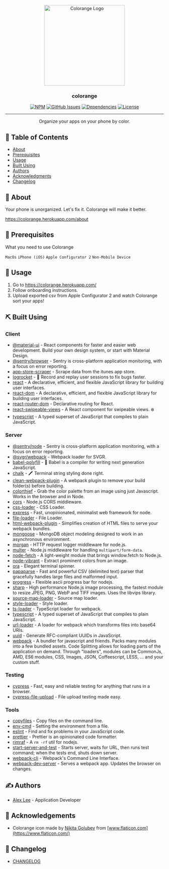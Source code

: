 <p align="center">
  <a href="https://github.com/alexlee-dev/colorange" rel="noopener">
 <img width=256px height=256px src="https://res.cloudinary.com/alexlee-dev/image/upload/v1587746063/colorange/colorange.svg" alt="Colorange Logo"></a>
</p>

<h3 align="center">colorange</h3>

<div align="center">

[![NPM](https://img.shields.io/npm/v/colorange.svg)](https://www.npmjs.com/package/colorange)
[![GitHub Issues](https://img.shields.io/github/issues/alexlee-dev/colorange)](https://github.com/alexlee-dev/colorange/issues)
[![Dependencies](https://img.shields.io/david/alexlee-dev/colorange)](https://github.com/alexlee-dev/colorange)
[![License](https://img.shields.io/badge/license-MIT-blue.svg)](/LICENSE)

</div>

---

<p align="center"> Organize your apps on your phone by color.
    <br> 
</p>

## 📝 Table of Contents

- [About](#about)
- [Prerequisites](#prerequisites)
- [Usage](#usage)
- [Built Using](#built_using)
- [Authors](#authors)
- [Acknowledgments](#acknowledgement)
- [Changelog](#changelog)

## 🧐 About <a name = "about"></a>

Your phone is unorganized. Let's fix it. Colorange will make it better.

https://colorange.herokuapp.com/about

## 🏁 Prerequisites <a name = "prerequisites"></a>

What you need to use Colorange

`MacOs`
`iPhone (iOS)`
`Apple Configurator 2`
`Non-Mobile Device`

## 🎈 Usage <a name="usage"></a>

1. Go to https://colorange.herokuapp.com/
2. Follow onboarding instructions.
3. Upload exported csv from Apple Configurator 2 and watch Colorange sort your apps!

## ⛏️ Built Using <a name = "built_using"></a>

### Client

- [@material-ui](https://material-ui.com/) - React components for faster and easier web development. Build your own design system, or start with Material Design.
- [@sentry/browser](https://sentry.io/welcome/) - Sentry is cross-platform application monitoring, with a focus on error reporting.
- [app-store-scraper](https://github.com/facundoolano/app-store-scraper) - Scrape data from the itunes app store.
- [logrocket](https://logrocket.com/) - 🚀 Record and replay user sessions to fix bugs faster.
- [react](https://reactjs.org/) - A declarative, efficient, and flexible JavaScript library for building user interfaces.
- [react-dom](https://www.npmjs.com/package/react-dom) - A declarative, efficient, and flexible JavaScript library for building user interfaces.
- [react-router-dom](https://reacttraining.com/react-router/) - Declarative routing for React.
- [react-swipeable-views](https://react-swipeable-views.com/) - A React component for swipeable views. ❄️
- [typescript](https://www.typescriptlang.org/) - A typed superset of JavaScript that compiles to plain JavaScript.

### Server

- [@sentry/node](https://sentry.io/welcome/) - Sentry is cross-platform application monitoring, with a focus on error reporting.
- [@svgr/webpack](https://github.com/gregberge/svgr/tree/master/packages/webpack) - Webpack loader for SVGR.
- [babel-polyfill](https://babeljs.io/docs/en/babel-polyfill) - 🐠 Babel is a compiler for writing next generation JavaScript.
- [chalk](https://github.com/chalk/chalk) - 🖍 Terminal string styling done right.
- [clean-webpack-plugin](https://github.com/johnagan/clean-webpack-plugin) - A webpack plugin to remove your build folder(s) before building.
- [colorthief](https://lokeshdhakar.com/projects/color-thief/) - Grab the color palette from an image using just Javascript. Works in the browser and in Node.
- [cors](https://github.com/expressjs/cors) - Node.js CORS middleware.
- [css-loader](https://github.com/webpack-contrib/css-loader) - CSS Loader.
- [express](https://expressjs.com/) - Fast, unopinionated, minimalist web framework for node.
- [file-loader](https://webpack.js.org/loaders/file-loader/) - File Loader.
- [html-webpack-plugin](https://github.com/jantimon/html-webpack-plugin) - Simplifies creation of HTML files to serve your webpack bundles.
- [mongoose](https://mongoosejs.com/) - MongoDB object modeling designed to work in an asynchronous environment.
- [morgan](https://github.com/expressjs/morgan) - HTTP request logger middleware for node.js.
- [multer](https://github.com/expressjs/multer) - Node.js middleware for handling `multipart/form-data`.
- [node-fetch](https://github.com/node-fetch/node-fetch) - A light-weight module that brings window.fetch to Node.js.
- [node-vibrant](https://github.com/Vibrant-Colors/node-vibrant) - Extract prominent colors from an image.
- [ora](https://github.com/sindresorhus/ora) - Elegant terminal spinner.
- [papaparse](https://www.papaparse.com/) - Fast and powerful CSV (delimited text) parser that gracefully handles large files and malformed input.
- [progress](https://github.com/visionmedia/node-progress) - Flexible ascii progress bar for nodejs.
- [sharp](https://sharp.pixelplumbing.com/) - High performance Node.js image processing, the fastest module to resize JPEG, PNG, WebP and TIFF images. Uses the libvips library.
- [source-map-loader](https://webpack.js.org/loaders/source-map-loader/) - Source map loader.
- [style-loader](https://github.com/webpack-contrib/style-loader) - Style loader.
- [ts-loader](https://github.com/TypeStrong/ts-loader) - TypeScript loader for webpack.
- [typescript](https://www.typescriptlang.org/) - A typed superset of JavaScript that compiles to plain JavaScript.
- [url-loader](https://webpack.js.org/loaders/url-loader/) - A loader for webpack which transforms files into base64 URIs.
- [uuid](https://github.com/uuidjs/uuid) - Generate RFC-compliant UUIDs in JavaScript.
- [webpack](https://webpack.js.org/) - A bundler for javascript and friends. Packs many modules into a few bundled assets. Code Splitting allows for loading parts of the application on demand. Through "loaders", modules can be CommonJs, AMD, ES6 modules, CSS, Images, JSON, Coffeescript, LESS, ... and your custom stuff.

### Testing

- [cypress](https://www.cypress.io/) - Fast, easy and reliable testing for anything that runs in a browser.
- [cypress-file-upload](https://github.com/abramenal/cypress-file-upload) - File upload testing made easy.

### Tools

- [copyfiles](https://github.com/calvinmetcalf/copyfiles) - Copy files on the command line.
- [env-cmd](https://github.com/toddbluhm/env-cmd) - Setting the environment from a file.
- [eslint](https://eslint.org/) - Find and fix problems in your JavaScript code.
- [prettier](https://prettier.io/) - Prettier is an opinionated code formatter.
- [rimraf](https://github.com/isaacs/rimraf) - A `rm -rf` util for nodejs.
- [start-server-and-test](https://github.com/bahmutov/start-server-and-test) - Starts server, waits for URL, then runs test command; when the tests end, shuts down server.
- [webpack-cli](https://webpack.js.org/api/cli/) - Webpack's Command Line Interface.
- [webpack-dev-server](https://webpack.js.org/configuration/dev-server/) - Serves a webpack app. Updates the browser on changes.

## ✍️ Authors <a name = "authors"></a>

- [Alex Lee](https://github.com/alexlee-dev) - Application Developer

## 🎉 Acknowledgements <a name = "acknowledgement"></a>

- Colorange icon made by [Nikita Golubev](https://www.flaticon.com/authors/nikita-golubev) from [www.flaticon.com](https://www.flaticon.com/)

## 📝 Changelog <a name = "changelog"></a>

- [CHANGELOG](../CHANGELOG.md)
